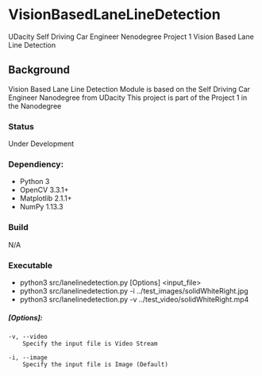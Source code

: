 # VisionBasedLaneLineDetection
UDacity Self Driving Car Engineer Nenodegree Project 1 Vision Based Lane Line Detection

## Background
Vision Based Lane Line Detection Module is based on the Self Driving Car Engineer Nanodegree from UDacity
This project is part of the Project 1 in the Nanodegree

### Status
Under Development

### Dependiency:
- Python 3
- OpenCV 3.3.1+
- Matplotlib 2.1.1+
- NumPy 1.13.3

### Build
  N/A

### Executable
  - python3 src/lanelinedetection.py [Options] <input_file>
  - python3 src/lanelinedetection.py -i ../test_images/solidWhiteRight.jpg
  - python3 src/lanelinedetection.py -v ../test_video/solidWhiteRight.mp4
  
  ##### [Options]:
	-v, --video
		Specify the input file is Video Stream

	-i, --image
		Specify the input file is Image (Default)
